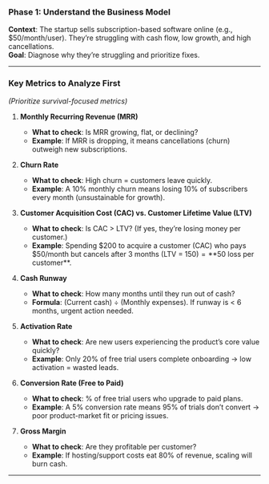 
### **Phase 1: Understand the Business Model**
**Context**: The startup sells subscription-based software online (e.g., $50/month/user). They’re struggling with cash flow, low growth, and high cancellations.  
**Goal**: Diagnose why they’re struggling and prioritize fixes.

---

### **Key Metrics to Analyze First**  
*(Prioritize survival-focused metrics)*  

1. **Monthly Recurring Revenue (MRR)**  
   - **What to check**: Is MRR growing, flat, or declining?  
   - **Example**: If MRR is dropping, it means cancellations (churn) outweigh new subscriptions.  

2. **Churn Rate**  
   - **What to check**: High churn = customers leave quickly.  
   - **Example**: A 10% monthly churn means losing 10% of subscribers every month (unsustainable for growth).  

3. **Customer Acquisition Cost (CAC) vs. Customer Lifetime Value (LTV)**  
   - **What to check**: Is CAC > LTV? (If yes, they’re losing money per customer.)  
   - **Example**: Spending $200 to acquire a customer (CAC) who pays $50/month but cancels after 3 months (LTV = $150) = **$50 loss per customer**.  

4. **Cash Runway**  
   - **What to check**: How many months until they run out of cash?  
   - **Formula**: (Current cash) ÷ (Monthly expenses). If runway is < 6 months, urgent action needed.  

5. **Activation Rate**  
   - **What to check**: Are new users experiencing the product’s core value quickly?  
   - **Example**: Only 20% of free trial users complete onboarding → low activation = wasted leads.  

6. **Conversion Rate (Free to Paid)**  
   - **What to check**: % of free trial users who upgrade to paid plans.  
   - **Example**: A 5% conversion rate means 95% of trials don’t convert → poor product-market fit or pricing issues.  

7. **Gross Margin**  
   - **What to check**: Are they profitable per customer?  
   - **Example**: If hosting/support costs eat 80% of revenue, scaling will burn cash.  

---

